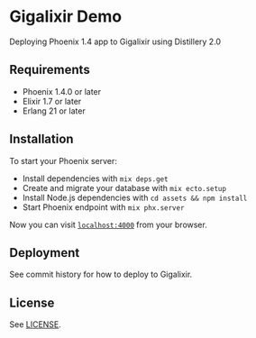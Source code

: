 # Gigalixir Demo

Deploying Phoenix 1.4 app to Gigalixir using Distillery 2.0

## Requirements

* Phoenix 1.4.0 or later
* Elixir 1.7 or later
* Erlang 21 or later

## Installation

To start your Phoenix server:

  * Install dependencies with `mix deps.get`
  * Create and migrate your database with `mix ecto.setup`
  * Install Node.js dependencies with `cd assets && npm install`
  * Start Phoenix endpoint with `mix phx.server`

Now you can visit [`localhost:4000`](http://localhost:4000) from your browser.

## Deployment

See commit history for how to deploy to Gigalixir.

## License

See [LICENSE](LICENSE).
